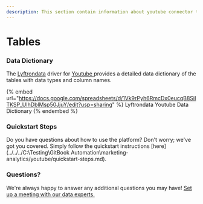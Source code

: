 ```yaml
---
description: This section contain information about youtube connector tables information
---
```


# Tables

### Data Dictionary

The [Lyftrondata](https://www.lyftrondata.com/) driver for [Youtube](https://www.lyftrondata.com/integration/marketing-analytics/youtube//)[ ](https://www.lyftrondata.com/integration/youtube/)provides a detailed data dictionary of the tables with data types and column names.

{% embed url="https://docs.google.com/spreadsheets/d/1Vk9rPyh6RmcDx0eucqB8SiITKSP_UIhDblMsp50JjuY/edit?usp=sharing" %}
Lyftrondata Youtube Data Dictionary
{% endembed %}

### Quickstart Steps

Do you have questions about how to use the platform? Don't worry; we've got you covered. Simply follow the quickstart instructions [here](../../../C:\Testing\GitBook Automation\marketing-analytics/youtube/quickstart-steps.md).

### Questions? <a href="#questions" id="questions"></a>

We're always happy to answer any additional questions you may have! [Set up a meeting with our data experts.](https://www.lyftrondata.com/book-a-meeting/)

